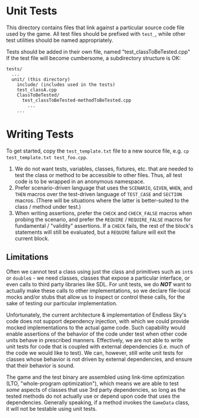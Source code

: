 # Unit Tests

This directory contains files that link against a particular source code file used by the game. All test files should be prefixed with `test_`, while other test utilities should be named appropriately.

Tests should be added in their own file, named "test_classToBeTested.cpp"  
If the test file will become cumbersome, a subdirectory structure is OK:

```
tests/
  ...
  unit/ (this directory)
    include/ (includes used in the tests)
    test_classA.cpp
    ClassToBeTested/
      test_classToBeTested-methodToBeTested.cpp
        ...
    ...
```

# Writing Tests

To get started, copy the `test_template.txt` file to a new source file, e.g. `cp test_template.txt test_foo.cpp`.

1. We do not want tests, variables, classes, fixtures, etc. that are needed to test the class or method to be accessible to other files. Thus, all test code is to be wrapped in an anonymous namespace.
2. Prefer scenario-driven language that uses the `SCENARIO`, `GIVEN`, `WHEN`, and `THEN` macros over the test-driven language of `TEST_CASE` and `SECTION` macros. (There will be situations where the latter is better-suited to the class / method under test.)
3. When writing assertions, prefer the `CHECK` and `CHECK_FALSE` macros when probing the scenario, and prefer the `REQUIRE` / `REQUIRE_FALSE` macros for fundamental / "validity" assertions. If a `CHECK` fails, the rest of the block's statements will still be evaluated, but a `REQUIRE` failure will exit the current block.

## Limitations

Often we cannot test a class using just the class and primitives such as `int`s or `double`s - we need classes, classes that expose a particular interface, or even calls to third party libraries like SDL. For unit tests, we do _**NOT**_ want to actually make these calls to other implementations, so we declare file-local mocks and/or stubs that allow us to inspect or control these calls, for the sake of testing our particular implementation.

Unfortunately, the current architecture & implementation of Endless Sky's code does not support dependency injection, with which we could provide mocked implementations to the actual game code. Such capability would enable assertions of the behavior of the code under test when other code units behave in prescribed manners. Effectively, we are not able to write unit tests for code that is coupled with external dependencies (i.e. much of the code we would like to test). We can, however, still write unit tests for classes whose behavior is not driven by external dependencies, and ensure that their behavior is sound.

The game and the test binary are assembled using link-time optimization (LTO, "whole-program optimization"), which means we are able to test _some_ aspects of classes that use 3rd party dependencies, so long as the tested methods do not actually use or depend upon code that uses the dependencies. Generally speaking, if a method invokes the `GameData` class, it will not be testable using unit tests.

